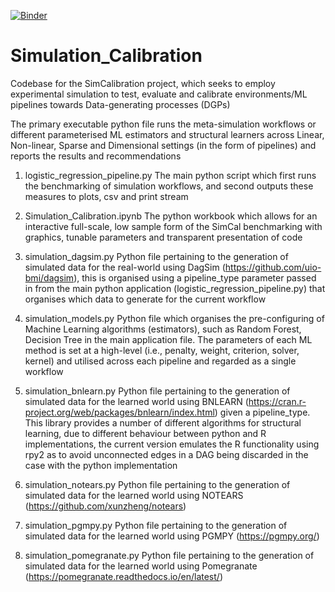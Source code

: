 [![Binder](https://mybinder.org/badge_logo.svg)](https://mybinder.org/v2/gh/malwash/Simulation_Calibration.git/HEAD)

# Simulation_Calibration
Codebase for the SimCalibration project, which seeks to employ experimental simulation to test, evaluate and calibrate environments/ML pipelines towards Data-generating processes (DGPs)

The primary executable python file runs the meta-simulation workflows or different parameterised ML estimators and structural learners across Linear, Non-linear, Sparse and Dimensional settings (in the form of pipelines) and reports the results and recommendations

1. logistic_regression_pipeline.py
The main python script which first runs the benchmarking of simulation workflows, and second outputs these measures to plots, csv and print stream

2. Simulation_Calibration.ipynb
The python workbook which allows for an interactive full-scale, low sample form of the SimCal benchmarking with graphics, tunable parameters and transparent presentation of code

3. simulation_dagsim.py
Python file pertaining to the generation of simulated data for the real-world using DagSim (https://github.com/uio-bmi/dagsim), this is organised using a pipeline_type parameter passed in from the main python application (logistic_regression_pipeline.py) that organises which data to generate for the current workflow

4. simulation_models.py
Python file which organises the pre-configuring of Machine Learning algorithms (estimators), such as Random Forest, Decision Tree in the main application file. The parameters of each ML method is set at a high-level (i.e., penalty, weight, criterion, solver, kernel) and utilised across each pipeline and regarded as a single workflow

5. simulation_bnlearn.py
Python file pertaining to the generation of simulated data for the learned world using BNLEARN (https://cran.r-project.org/web/packages/bnlearn/index.html) given a pipeline_type. This library provides a number of different algorithms for structural learning, due to different behaviour between python and R implementations, the current version emulates the R functionality using rpy2 as to avoid unconnected edges in a DAG being discarded in the case with the python implementation

5. simulation_notears.py
Python file pertaining to the generation of simulated data for the learned world using NOTEARS (https://github.com/xunzheng/notears)

6. simulation_pgmpy.py
Python file pertaining to the generation of simulated data for the learned world using PGMPY (https://pgmpy.org/)

7. simulation_pomegranate.py
Python file pertaining to the generation of simulated data for the learned world using Pomegranate (https://pomegranate.readthedocs.io/en/latest/)

